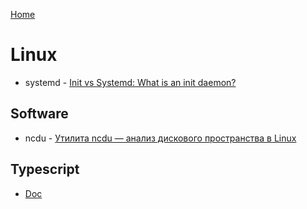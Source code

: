 [Home](README.md)
# Linux
- systemd - [Init vs Systemd: What is an init daemon?](https://uace.github.io/learning/init-vs-systemd-what-is-an-init-daemon)
## Software
- ncdu - [Утилита ncdu — анализ дискового пространства в Linux](https://www.white-windows.ru/utilita-ncdu-analiz-diskovogo-prostranstva-v-linux/)

## Typescript
- [Doc](https://www.typescriptlang.org/docs/)
